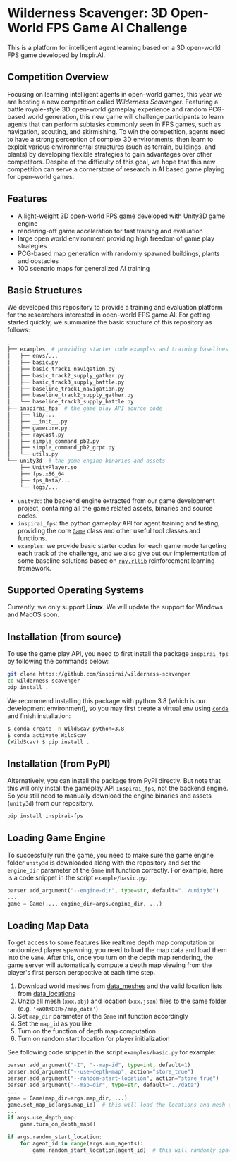 # Wilderness Scavenger: 3D Open-World FPS Game AI Challenge

This is a platform for intelligent agent learning based on a 3D open-world FPS game developed by Inspir.AI.

## Competition Overview

Focusing on learning intelligent agents in open-world games, this year we are hosting a new competition called *Wilderness Scavenger*. Featuring a battle royale-style 3D open-world gameplay experience and random PCG-based world generation, this new game will challenge participants to learn agents that can perform subtasks commonly seen in FPS games, such as navigation, scouting, and skirmishing. To win the competition, agents need to have a strong perception of complex 3D environments, then learn to exploit various environmental structures (such as terrain, buildings, and plants) by developing flexible strategies to gain advantages over other competitors. Despite of the difficulty of this goal, we hope that this new competition can serve a cornerstone of research in AI based game playing for open-world games.

## Features

- A light-weight 3D open-world FPS game developed with Unity3D game engine
- rendering-off game acceleration for fast training and evaluation
- large open world environment providing high freedom of game play strategies
- PCG-based map generation with randomly spawned buildings, plants and obstacles
- 100 scenario maps for generalized AI training

## Basic Structures

We developed this repository to provide a training and evaluation platform for the researchers interested in open-world FPS game AI. For getting started quickly, we summarize the basic structure of this repository as follows:

```bash
.
├── examples  # providing starter code examples and training baselines
│   ├── envs/...
│   ├── basic.py
│   ├── basic_track1_navigation.py
│   ├── basic_track2_supply_gather.py
│   ├── basic_track3_supply_battle.py
│   ├── baseline_track1_navigation.py
│   ├── baseline_track2_supply_gather.py
│   └── baseline_track3_supply_battle.py
├── inspirai_fps  # the game play API source code
│   ├── lib/...
│   ├── __init__.py
│   ├── gamecore.py
│   ├── raycast.py
│   ├── simple_command_pb2.py
│   ├── simple_command_pb2_grpc.py
│   └── utils.py
└── unity3d  # the game engine binaries and assets
    ├── UnityPlayer.so
    ├── fps.x86_64
    ├── fps_Data/...
    └── logs/...
```

- `unity3d`: the backend engine extracted from our game development project, containing all the game related assets, binaries and source codes.
- `inspirai_fps`: the python gameplay API for agent training and testing, providing the core [`Game`](inspirai_fps/gamecore.py) class and other useful tool classes and functions.
- `examples`: we provide basic starter codes for each game mode targeting each track of the challenge, and we also give out our implementation of some baseline solutions based on [`ray.rllib`](https://docs.ray.io/en/master/rllib/index.html) reinforcement learning framework.

## Supported Operating Systems

Currently, we only support **Linux**. We will update the support for Windows and MacOS soon.

## Installation (from source)

To use the game play API, you need to first install the package `inspirai_fps` by following the commands below:

```bash
git clone https://github.com/inspirai/wilderness-scavenger
cd wilderness-scavenger
pip install .
```

We recommend installing this package with python 3.8 (which is our development environment), so you may first create a virtual env using [`conda`](https://www.anaconda.com/) and finish installation:

```bash
$ conda create -n WildScav python=3.8
$ conda activate WildScav
(WildScav) $ pip install .
```

## Installation (from PyPI)

Alternatively, you can install the package from PyPI directly. But note that this will only install the gameplay API `inspirai_fps`, not the backend engine. So you still need to manually download the engine binaries and assets (`unity3d`) from our repository.

```bash
pip install inspirai-fps
```

## Loading Game Engine

To successfully run the game, you need to make sure the game engine folder `unity3d` is downloaded along with the repository and set the `engine_dir` parameter of the `Game` init function correctly. For example, here is a code snippet in the script `example/basic.py`:

```python
parser.add_argument("--engine-dir", type=str, default="../unity3d")
...
game = Game(..., engine_dir=args.engine_dir, ...)
```

## Loading Map Data

To get access to some features like realtime depth map computation or randomized player spawning, you need to load the map data and load them into the `Game`. After this, once you turn on the depth map rendering, the game server will automatically compute a depth map viewing from the player's first person perspective at each time step.

1. Download world meshes from [data_meshes](https://drive.google.com/file/d/1SY43c5Gg8x-bxzqIazxuV8vOKCAh4LI2/view?usp=sharing) and the valid location lists from [data_locations](https://drive.google.com/file/d/1g_oC9hC7mrlKeDUtyU-y-izlblQRIp-D/view?usp=sharing)
2. Unzip all mesh (`xxx.obj`) and location (`xxx.json`) files to the same folder (e.g. `'<WORKDIR>/map_data'`)
3. Set `map_dir` parameter of the `Game` init function accordingly
4. Set the `map_id` as you like
5. Turn on the function of depth map computation
6. Turn on random start location for player initialization

See following code snippet in the script `examples/basic.py` for example:

```python
parser.add_argument("-I", "--map-id", type=int, default=1)
parser.add_argument("--use-depth-map", action="store_true")
parser.add_argument("--random-start-location", action="store_true")
parser.add_argument("--map-dir", type=str, default="../data")
...
game = Game(map_dir=args.map_dir, ...)
game.set_map_id(args.map_id)  # this will load the locations and mesh of the map with the given map id
...
if args.use_depth_map:
    game.turn_on_depth_map()

if args.random_start_location:
    for agent_id in range(args.num_agents):
        game.random_start_location(agent_id)  # this will randomly spawn the player at a valid location
```
